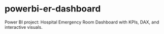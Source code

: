 # powerbi-er-dashboard
Power BI project: Hospital Emergency Room Dashboard with KPIs, DAX, and interactive visuals.
